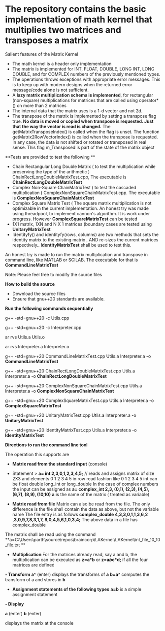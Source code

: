 # The repository contains the basic implementation of math kernel that multiplies two matrices and transposes a matrix

Salient features of the Matrix Kernel


- The math kernel is a header only implementation
- The matrix is implemented for INT, FLOAT, DOUBLE, LONG INT, LONG DOUBLE, and for COMPLEX numbers of the previously mentioned types.
- The operations throws exceptions with appropriate error messages. This is to keep up with modern designs when the returned error message/code alone is not sufficient.
- A **lazy matrix multiplication schema is implemented**, for rectangular (non-square) multiplications for matrices that are called using operator*() on more than 2 matrices
- The internal data that the matrix uses is a 1-d vector and not 2d.
- The transpose of the matrix is implemented by setting a transpose flag true. **No data is moved or copied when transpose is requested. Just that the way the vector<numbers> is read is changed.** The getMatrixTransposeIndex() is called when the flag is unset. The function getMatrix2RowVectorIndex() is called when the transpose is requested. In any case, the data is not shifted or rotated or transposed in real sense. This flag m_Transposed is part of the state of the matrix object

**Tests are provided to test the following
**
- Chain Rectangular Long Double Matrix ( to test the multiplication while preserving the type of the arithmetic ) ChainRectLongDoubleMatrixTest.cpp, The executable is **ChainRectLongDoubleMatrixTest**
- Complex Non-Square ChainMatrixTest ( to test the cascaded multiplication ) ComplexNonSquareChainMatrixTest.cpp. The executable is **ComplexNonSquareChainMatrixTest**
- Complex Square Matrix Test ( The square matrix multiplication is not optimizable in the current implementation. An honest try was made using threadpool, to implement cannon's algorithm. It is work under progress. However **ComplexSquareMatrixTest** can be tested
- 1X1 matrix, 1XN and N X 1 matrices (boundary cases are tested using **UnitaryMatrixTest**
- Identityfy() and identityfy(rows, columns) are two methods that sets the identity matrix to the existing matrix , AND re-sizes the current matrices respectively.. **IdentityMatrixTest** shall be used to test this.

An honest try is made to run the matrix multiplication and transpose in command line, like MATLAB or SCILAB. The executable for that is **CommandLineMatrixTest**

Note: Please feel free to modify the source files

**How to build the source**

- Download the source files
- Ensure that gnu++20 standards are available.
   

**Run the following commands sequentially**
   
   g++ -std=gnu++20 -c Utils.cpp
   
   g++ -std=gnu++20 -c Interpreter.cpp
   
   ar rvs Utils.a Utils.o
   
   ar rvs Interpreter.a Interpreter.o
   
   g++ -std=gnu++20 CommandLineMatrixTest.cpp  Utils.a Interpreter.a -o **CommandLineMatrixTest**
   
   g++ -std=gnu++20 ChainRectLongDoubleMatrixTest.cpp Utils.a Interpreter.a -o **ChainRectLongDoubleMatrixTest**
   
   g++ -std=gnu++20 ComplexNonSquareChainMatrixTest.cpp  Utils.a Interpreter.a -o **ComplexNonSquareChainMatrixTest**
   
   g++ -std=gnu++20 ComplexSquareMatrixTest.cpp  Utils.a Interpreter.a -o **ComplexSquareMatrixTest**
   
   g++ -std=gnu++20 UnitaryMatrixTest.cpp  Utils.a Interpreter.a -o **UnitaryMatrixTest**
   
   g++ -std=gnu++20 IdentityMatrixTest.cpp  Utils.a Interpreter.a -o **IdentityMatrixTest**
   
   
   
**Directions to run the command line tool**

The operation this supports are 
- **Matrix read from the standard input** (console)
- Statement > **a= int 2,3,0,1,2,3,4,5;** // reads and assigns matrix of size 2X3 and elements 0 1 2 3 4 5 in row read fashion like 
  0 1 2
  3 4 5
  int can be float double long_int or long_double
  In the case of complex numbers the input can be assigned as 
  **a= complex_int 2,3, (0,1), (2,3), (4,5), (6,7), (8,9), (10,10)**
  **a** is the name of the matrix ( treated as variable)
  
  
- **Matrix read from file**
Matrix can also be read from the file. The only difference is the file shall contain the data as above, but not the variable name
The file entry is as follows 
**complex_double 4,3,3,0,1,1,3,6,2
,3,0,9,7,8,3,1,7,
8,0,4,5,6,1,0,3,4;**
The above data in a file has complex_double

The matrix shall be read using the command **a=C:\Users\parth\source\repos\braincorp\LAKernel\LAKernel\int_file_10_10_file.txt
**

- **Multiplication**
For the matrices already read, say a and b,
the multiplication can be executed as **z=a*b**
or **z=a*b*c*d;** if all the four matrices are defined


**- Transform**
**a^** (enter) displays the transforms of **a**
**b=a^** computes the transform of a and stores in **b**


- **Assignment statements of the following types**
**a=b** is a simple assignment statement


**- Display**
   
**a** (enter)
**b** (enter)

   displays the matrix at the console

